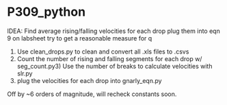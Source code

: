 # P309_python
IDEA:
Find average rising/falling velocities for each drop
plug them into eqn 9 on labsheet
try to get a reasonable measure for q

1) Use clean_drops.py to clean and convert all .xls files to .csvs
2) Count the number of rising and falling segments for each drop w/ seg_count.py3) Use the number of breaks to calculate  velocities with slr.py
4) plug the velocities for each drop into gnarly_eqn.py


Off by ~6 orders of magnitude, will recheck constants soon.
